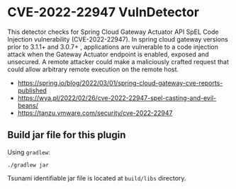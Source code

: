 # CVE-2022-22947 VulnDetector

This detector checks for Spring Cloud Gateway Actuator API SpEL Code Injection vulnerability (CVE-2022-22947).
In spring cloud gateway versions prior to 3.1.1+ and 3.0.7+ , applications are vulnerable to a code injection attack when the Gateway Actuator endpoint is enabled, exposed and unsecured. A remote attacker could make a maliciously crafted request that could allow arbitrary remote execution on the remote host.

- https://spring.io/blog/2022/03/01/spring-cloud-gateway-cve-reports-published
- https://wya.pl/2022/02/26/cve-2022-22947-spel-casting-and-evil-beans/
- https://tanzu.vmware.com/security/cve-2022-22947


## Build jar file for this plugin

Using `gradlew`:

```shell
./gradlew jar
```

Tsunami identifiable jar file is located at `build/libs` directory.
